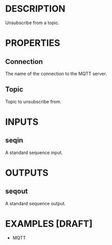 # DESCRIPTION

Unsubscribe from a topic.

# PROPERTIES

## Connection

The name of the connection to the MQTT server.

## Topic

Topic to unsubscribe from.

# INPUTS

## seqin

A standard sequence input.

# OUTPUTS

## seqout

A standard sequence output.

# EXAMPLES [DRAFT]

-   MQTT
